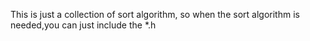This is just a collection of sort algorithm, so when the sort algorithm is needed,you can just include the *.h
